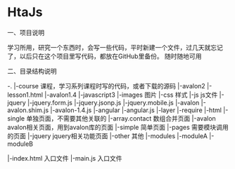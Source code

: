 # HtaJs



一、项目说明

学习所用，研究一个东西时，会写一些代码，平时新建一个文件，过几天就忘记了，以后只在这个项目里写代码，都放在GitHub里备份。
随时随地可用

二、目录结构说明

-.
|-course        课程，学习系列课程时写的代码，或者下载的源码
    |-avalon2
        |-lesson1.html
    |-avalon1.4
    |-javascript3
|-images        图片
|-css           样式
|-js            js文件
    |-jquery
        |-jquery.form.js
        |-jquery.jsonp.js
        |-jquery.mobile.js
    |-avalon
        |-avalon.shim.js
        |-avalon-1.4.js
    |-angular
        |-angular.js
    |-layer
    |-require
|-html
    |-single        单独页面，不需要其他关联的
        |-array.contact     数组合并页面
    |-avalon        avalon相关页面，用到avalon库的页面
        |-simple    简单页面
        |-pages     需要模块调用的页面
    |-jquery        jquery相关功能页面
    |-other         其他
|-modules
	|-moduleA
	|-moduleB
	
|-index.html        入口文件
|-main.js           入口文件
